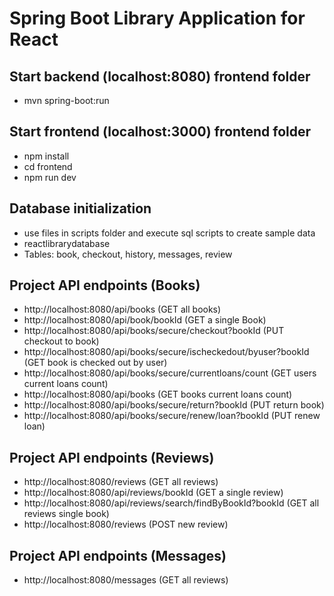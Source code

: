 # Spring Boot Library Application for React

## Start backend (localhost:8080) frontend folder
- mvn spring-boot:run

## Start frontend (localhost:3000) frontend folder
- npm install
- cd frontend
- npm run dev

## Database initialization
- use files in scripts folder and execute sql scripts to create sample data  
- reactlibrarydatabase
- Tables: book, checkout, history, messages, review 

## Project API endpoints (Books)
- http://localhost:8080/api/books 										(GET all books)
- http://localhost:8080/api/book/bookId									(GET a single Book)
- http://localhost:8080/api/books/secure/checkout?bookId 				(PUT checkout to book)
- http://localhost:8080/api/books/secure/ischeckedout/byuser?bookId		(GET  book is checked out by user)
- http://localhost:8080/api/books/secure/currentloans/count 			(GET users current loans count)
- http://localhost:8080/api/books 										(GET books current loans count)
- http://localhost:8080/api/books/secure/return?bookId 					(PUT return book)
- http://localhost:8080/api/books/secure/renew/loan?bookId 				(PUT renew loan)

## Project API endpoints (Reviews)
- http://localhost:8080/reviews 								(GET all reviews)
- http://localhost:8080/api/reviews/bookId 						(GET a single review)
- http://localhost:8080/api/reviews/search/findByBookId?bookId	(GET all reviews single book)
- http://localhost:8080/reviews									(POST new review)

## Project API endpoints (Messages)
- http://localhost:8080/messages 								(GET all reviews)
